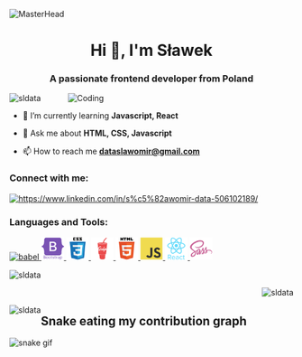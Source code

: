 ![MasterHead](https://img.freepik.com/premium-vector/front-end-development-typographic-header_277904-11239.jpg?w=1200)

<h1 align="center">Hi 👋, I'm Sławek</h1>
<h3 align="center">A passionate frontend developer from Poland</h3>
<img align="right" alt="Coding" width="400" src="https://camo.githubusercontent.com/40165a147c3dcea0fa1db780bb533fc5f98546ccfb9d5d05ddb2f429277f5348/68747470733a2f2f616e616c7974696373696e6469616d61672e636f6d2f77702d636f6e74656e742f75706c6f6164732f323031382f31322f646576656c6f7065722d6472696262626c652e676966"

<p align="left"> <img src="https://komarev.com/ghpvc/?username=sldata&label=Profile%20views&color=0e75b6&style=flat" alt="sldata" /> </p>

- 🌱 I’m currently learning **Javascript, React**

- 💬 Ask me about **HTML, CSS, Javascript**

- 📫 How to reach me **dataslawomir@gmail.com**

<h3 align="left">Connect with me:</h3>
<p align="left">
<a href="https://linkedin.com/in/sławomir-data-506102189/" target="blank"><img align="center" src="https://raw.githubusercontent.com/rahuldkjain/github-profile-readme-generator/master/src/images/icons/Social/linked-in-alt.svg" alt="https://www.linkedin.com/in/s%c5%82awomir-data-506102189/" height="30" width="40" /></a>
</p>

<h3 align="left">Languages and Tools:</h3>
<p align="left"> <a href="https://babeljs.io/" target="_blank" rel="noreferrer"> <img src="https://www.vectorlogo.zone/logos/babeljs/babeljs-icon.svg" alt="babel" width="40" height="40"/> </a> <a href="https://getbootstrap.com" target="_blank" rel="noreferrer"> <img src="https://raw.githubusercontent.com/devicons/devicon/master/icons/bootstrap/bootstrap-plain-wordmark.svg" alt="bootstrap" width="40" height="40"/> </a> <a href="https://www.w3schools.com/css/" target="_blank" rel="noreferrer"> <img src="https://raw.githubusercontent.com/devicons/devicon/master/icons/css3/css3-original-wordmark.svg" alt="css3" width="40" height="40"/> </a> <a href="https://gulpjs.com" target="_blank" rel="noreferrer"> <img src="https://raw.githubusercontent.com/devicons/devicon/master/icons/gulp/gulp-plain.svg" alt="gulp" width="40" height="40"/> </a> <a href="https://www.w3.org/html/" target="_blank" rel="noreferrer"> <img src="https://raw.githubusercontent.com/devicons/devicon/master/icons/html5/html5-original-wordmark.svg" alt="html5" width="40" height="40"/> </a> <a href="https://developer.mozilla.org/en-US/docs/Web/JavaScript" target="_blank" rel="noreferrer"> <img src="https://raw.githubusercontent.com/devicons/devicon/master/icons/javascript/javascript-original.svg" alt="javascript" width="40" height="40"/> </a> <a href="https://reactjs.org/" target="_blank" rel="noreferrer"> <img src="https://raw.githubusercontent.com/devicons/devicon/master/icons/react/react-original-wordmark.svg" alt="react" width="40" height="40"/> </a> <a href="https://sass-lang.com" target="_blank" rel="noreferrer"> <img src="https://raw.githubusercontent.com/devicons/devicon/master/icons/sass/sass-original.svg" alt="sass" width="40" height="40"/> </a> </p>

<p><img align="center" src="https://github-readme-stats.vercel.app/api/top-langs?username=sldata&show_icons=true&locale=en&layout=compact" alt="sldata" /></p>

<p>&nbsp;<img align="right" src="https://github-readme-stats.vercel.app/api?username=sldata&show_icons=true&locale=en" alt="sldata" /></p>
<p><img align="left" src="https://github-readme-streak-stats.herokuapp.com/?user=sldata&" alt="sldata" /></p>

## Snake eating my contribution graph
![snake gif](https://github.com/YOUR_USERNAME/YOUR_USERNAME/blob/output/github-contribution-grid-snake.gif)
